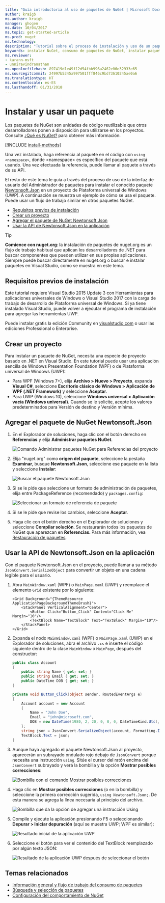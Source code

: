 ```yaml
---
title: "Guía introductoria al uso de paquetes de NuGet | Microsoft Docs"
author: kraigb
ms.author: kraigb
manager: ghogen
ms.date: 10/04/2017
ms.topic: get-started-article
ms.prod: nuget
ms.technology: 
description: "Tutorial sobre el proceso de instalación y uso de un paquete de NuGet en un proyecto."
keywords: instalar NuGet, consumo de paquetes de NuGet, instalar paquetes de NuGet, referencias de paquetes de NuGet, usar paquetes de NuGet
ms.reviewer:
- karann-msft
- unniravindranathan
ms.openlocfilehash: 897419d1e49f12d54fbb996a2462e06e32933e65
ms.sourcegitcommit: 24997b5345a997501fff846c9bd73610245ae0a6
ms.translationtype: HT
ms.contentlocale: es-ES
ms.lasthandoff: 01/31/2018
---
```

# <a name="install-and-use-a-package"></a>Instalar y usar un paquete

Los paquetes de NuGet son unidades de código reutilizable que otros desarrolladores ponen a disposición para utilizarse en los proyectos. Consulte [¿Qué es NuGet?](../What-is-NuGet.md) para obtener más información.

[!INCLUDE [install-methods](../includes/install-methods.md)]

Una vez instalado, haga referencia al paquete en el código con `using <namespace>`, donde \<namespace\> es específico del paquete que está usando. Una vez efectuada la referencia, puede llamar al paquete a través de su API.

El resto de este tema le guía a través del proceso de uso de la interfaz de usuario del Administrador de paquetes para instalar el conocido paquete [Newtonsoft.Json](https://www.nuget.org/packages/Newtonsoft.Json/) en un proyecto de Plataforma universal de Windows (UWP). A continuación se muestra un ejemplo de cómo se usa el paquete. Puede usar un flujo de trabajo similar en otros paquetes NuGet.

- [Requisitos previos de instalación](#install-pre-requisites)
- [Crear un proyecto](#create-a-project)
- [Agregar el paquete de NuGet Newtonsoft.Json](#add-the-newtonsoftjson-nuget-package)
- [Usar la API de Newtonsoft.Json en la aplicación](#use-the-newtonsoftjson-api-in-the-app)

> [!Tip]
> **Comience con nuget.org**: la instalación de paquetes de nuget.org es un flujo de trabajo habitual que aplican los desarrolladores de .NET para buscar componentes que pueden utilizar en sus propias aplicaciones. Siempre puede buscar directamente en nuget.org o buscar e instalar paquetes en Visual Studio, como se muestra en este tema.

## <a name="install-pre-requisites"></a>Requisitos previos de instalación

Este tutorial requiere Visual Studio 2015 Update 3 con Herramientas para aplicaciones universales de Windows o Visual Studio 2017 con la carga de trabajo de desarrollo de Plataforma universal de Windows. Si ya tiene instalado Visual Studio, puede volver a ejecutar el programa de instalación para agregar las herramientas UWP.

Puede instalar gratis la edición Community en [visualstudio.com](https://www.visualstudio.com/) o usar las ediciones Professional o Enterprise. 

## <a name="create-a-project"></a>Crear un proyecto

Para instalar un paquete de NuGet, necesita una especie de proyecto basado en .NET en Visual Studio. En este tutorial puede usar una aplicación sencilla de Windows Presentation Foundation (WPF) o de Plataforma universal de Windows (UWP):

- Para WPF (Windows 7+), elija **Archivo > Nuevo > Proyecto**, expanda **Visual C#**, seleccione **Escritorio clásico de Windows > Aplicación de WPF (.NET Framework)** y seleccione **Aceptar**.
- Para UWP (Windows 10), seleccione **Windows universal > Aplicación vacía (Windows universal)**. Cuando se le solicite, acepte los valores predeterminados para Versión de destino y Versión mínima.

## <a name="add-the-newtonsoftjson-nuget-package"></a>Agregar el paquete de NuGet Newtonsoft.Json

1. En el Explorador de soluciones, haga clic con el botón derecho en **Referencias** y elija **Administrar paquetes NuGet**.

    ![Comando Administrar paquetes NuGet para Referencias del proyecto](media/QS_Use-02-ManageNuGetPackages.png)

1. Elija "nuget.org" como **origen del paquete**, seleccione la pestaña **Examinar**, busque **Newtonsoft.Json**, seleccione ese paquete en la lista y seleccione  **Instalar**:

    ![Buscar el paquete Newtonsoft.Json](media/QS_Use-03-NewtonsoftJson.png)

1. Si se le pide que seleccione un formato de administración de paquetes, elija entre PackageReference (recomendado) y `packages.config`:

    ![Seleccionar un formato de referencia de paquete](media/QS_Use-03b-SelectFormat.png)

1. Si se le pide que revise los cambios, seleccione **Aceptar**.

1. Haga clic con el botón derecho en el Explorador de soluciones y seleccione **Compilar solución**. Se restaurarán todos los paquetes de NuGet que aparezcan en **Referencias**. Para más información, vea [Restauración de paquetes](../consume-packages/package-restore.md).

## <a name="use-the-newtonsoftjson-api-in-the-app"></a>Usar la API de Newtonsoft.Json en la aplicación

Con el paquete Newtonsoft.Json en el proyecto, puede llamar a su método `JsonConvert.SerializeObject` para convertir un objeto en una cadena legible para el usuario.

1. Abra `MainWindow.xaml` (WPF) o `MainPage.xaml` (UWP) y reemplace el elemento `Grid` existente por lo siguiente:

    ```xaml
    <Grid Background="{ThemeResource ApplicationPageBackgroundThemeBrush}">
        <StackPanel VerticalAlignment="Center">
            <Button Click="Button_Click" Content="Click Me" Margin="10"/>
            <TextBlock Name="TextBlock" Text="TextBlock" Margin="10"/>
        </StackPanel>
    </Grid>
    ```

1. Expanda el nodo `MainWindow.xaml` (WPF) o `MainPage.xaml` (UWP) en el Explorador de soluciones, abra el archivo `.cs` e inserte el código siguiente dentro de la clase `MainWindow` o `MainPage`, después del constructor:

    ```cs
    public class Account
    {
        public string Name { get; set; }
        public string Email { get; set; }
        public DateTime DOB { get; set; }
    }

    private void Button_Click(object sender, RoutedEventArgs e)
    {
        Account account = new Account
        {
            Name = "John Doe",
            Email = "john@microsoft.com",
            DOB = new DateTime(1980, 2, 20, 0, 0, 0, DateTimeKind.Utc),
        };
        string json = JsonConvert.SerializeObject(account, Formatting.Indented);
        TextBlock.Text = json;
    }
    ```

1. Aunque haya agregado el paquete Newtonsoft.Json al proyecto, aparecerán un subrayado ondulado rojo debajo de `JsonConvert` porque necesita una instrucción `using`. Sitúe el cursor del ratón encima del `JsonConvert` subrayado y verá la bombilla y la opción **Mostrar posibles correcciones**:

    ![Bombilla con el comando Mostrar posibles correcciones](media/QS_Use-04-ShowPotentialFixes.png)


1. Haga clic en **Mostrar posibles correcciones** (o en la bombilla) y seleccione la primera corrección sugerida, `using Newtonsoft.Json;`. De esta manera se agrega la línea necesaria al principio del archivo.

    ![Bombilla que da la opción de agregar una instrucción Using](media/QS_Use-05-AddUsing.png)

1. Compile y ejecute la aplicación presionando F5 o seleccionando **Depurar > Iniciar depuración** (aquí se muestra UWP; WPF es similar):

    ![Resultado inicial de la aplicación UWP](media/QS_Use-06-AppStart.png)

1. Seleccione el botón para ver el contenido del TextBlock reemplazado por algún texto JSON:

    ![Resultado de la aplicación UWP después de seleccionar el botón](media/QS_Use-07-AppEnd.png)

## <a name="related-topics"></a>Temas relacionados

- [Información general y flujo de trabajo del consumo de paquetes](../consume-packages/overview-and-workflow.md)
- [Búsqueda y selección de paquetes](../consume-packages/finding-and-choosing-packages.md)
- [Configuración del comportamiento de NuGet](../consume-packages/configuring-nuget-behavior.md)
